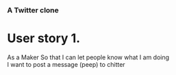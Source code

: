 ### A Twitter clone

# User story 1.

As a Maker
So that I can let people know what I am doing  
I want to post a message (peep) to chitter